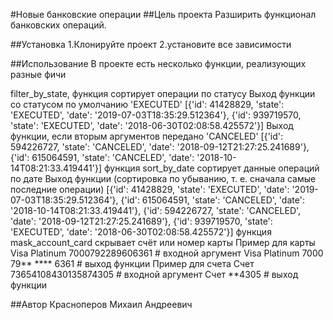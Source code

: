 #Новые банковские операции
##Цель проекта
Разширить функционал банковских операций.

##Установка
1.Клонируйте проект 2.установите все зависимости

##Использование
В проекте есть несколько функции, реализующих разные фичи

filter_by_state, функция сортирует операции по статусу Выход функции со статусом по умолчанию 'EXECUTED' [{'id': 41428829, 'state': 'EXECUTED', 'date': '2019-07-03T18:35:29.512364'}, {'id': 939719570, 'state': 'EXECUTED', 'date': '2018-06-30T02:08:58.425572'}] Выход функции, если вторым аргументов передано 'CANCELED' [{'id': 594226727, 'state': 'CANCELED', 'date': '2018-09-12T21:27:25.241689'}, {'id': 615064591, 'state': 'CANCELED', 'date': '2018-10-14T08:21:33.419441'}]
функция sort_by_date сортирует данные операций по дате Выход функции (сортировка по убыванию, т. е. сначала самые последние операции) [{'id': 41428829, 'state': 'EXECUTED', 'date': '2019-07-03T18:35:29.512364'}, {'id': 615064591, 'state': 'CANCELED', 'date': '2018-10-14T08:21:33.419441'}, {'id': 594226727, 'state': 'CANCELED', 'date': '2018-09-12T21:27:25.241689'}, {'id': 939719570, 'state': 'EXECUTED', 'date': '2018-06-30T02:08:58.425572'}]
функция mask_account_card скрывает счёт или номер карты Пример для карты Visa Platinum 7000792289606361 # входной аргумент Visa Platinum 7000 79** **** 6361 # выход функции Пример для счета Счет 73654108430135874305 # входной аргумент Счет **4305 # выход функции

##Автор
Красноперов Михаил Андреевич
